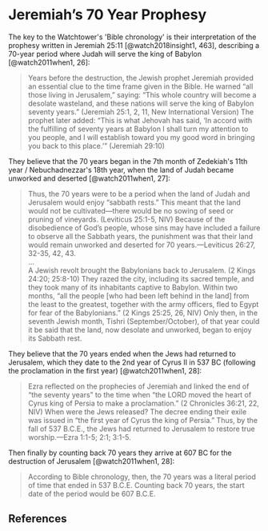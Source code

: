 # Jeremiah’s 70 Year Prophesy

The key to the Watchtower's 'Bible chronology' is their interpretation of the prophesy written in Jeremiah 25:11
[@watch2018insight1, 463], describing a 70-year period where Judah will serve the king of Babylon [@watch2011when1, 26]:

> Years before the destruction, the Jewish prophet Jeremiah provided an essential clue to the time frame given in the
> Bible. He warned “all those living in Jerusalem,” saying: “This whole country will become a desolate wasteland, and
> these nations will serve the king of Babylon seventy years.” (Jeremiah 25:1, 2, 11, New International Version) The
> prophet later added: “This is what Jehovah has said, ‘In accord with the fulfilling of seventy years at Babylon I
> shall turn my attention to you people, and I will establish toward you my good word in bringing you back to this
> place.’” (Jeremiah 29:10)

They believe that the 70 years began in the 7th month of Zedekiah's 11th year / Nebuchadnezzar's 18th year, when the
land of Judah became unworked and deserted [@watch2011when1, 27]:

> Thus, the 70 years were to be a period when the land of Judah and Jerusalem would enjoy “sabbath rests.” This meant
> that the land would not be cultivated—there would be no sowing of seed or pruning of vineyards. (Leviticus 25:1-5,
> NIV) Because of the disobedience of God’s people, whose sins may have included a failure to observe all the Sabbath
> years, the punishment was that their land would remain unworked and deserted for 70 years.—Leviticus 26:27, 32-35,
> 42, 43. <br>...<br> A Jewish revolt brought the Babylonians back to Jerusalem. (2 Kings 24:20; 25:8-10) They razed the
> city, including its sacred temple, and they took many of its inhabitants captive to Babylon. Within two months, “all
> the people \[who had been left behind in the land\] from the least to the greatest, together with the army officers,
> fled to Egypt for fear of the Babylonians.” (2 Kings 25:25, 26, NIV) Only then, in the seventh Jewish month, Tishri
> (September/October), of that year could it be said that the land, now desolate and unworked, began to enjoy its
> Sabbath rest.

They believe that the 70 years ended when the Jews had returned to Jerusalem, which they date to the 2nd year of Cyrus
II in 537 BC (following the proclamation in the first year) [@watch2011when1, 28]:

> Ezra reflected on the prophecies of Jeremiah and linked the end of “the seventy years” to the time when “the LORD
> moved the heart of Cyrus king of Persia to make a proclamation.” (2 Chronicles 36:21, 22, NIV) When were the Jews
> released? The decree ending their exile was issued in “the first year of Cyrus the king of Persia.” Thus, by the fall
> of 537 B.C.E., the Jews had returned to Jerusalem to restore true worship.—Ezra 1:1-5; 2:1; 3:1-5.

Then finally by counting back 70 years they arrive at 607 BC for the destruction of Jerusalem [@watch2011when1, 28]:

> According to Bible chronology, then, the 70 years was a literal period of time that ended in 537 B.C.E. Counting back
> 70 years, the start date of the period would be 607 B.C.E.

## References
